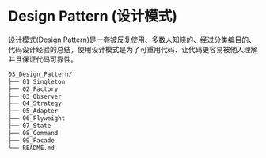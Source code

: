 # Design Pattern (设计模式)

设计模式(Design Pattern)是一套被反复使用、多数人知晓的、经过分类编目的、代码设计经验的总结，使用设计模式是为了可重用代码、让代码更容易被他人理解并且保证代码可靠性。

```txt
03_Design_Pattern/
├── 01_Singleton
├── 02_Factory
├── 03_Observer
├── 04_Strategy
├── 05_Adapter
├── 06_Flyweight
├── 07_State
├── 08_Command
├── 09_Facade
└── README.md
```
